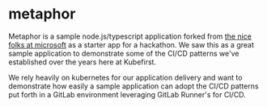 # metaphor

Metaphor is a sample node.js/typescript application forked from [the nice folks at microsoft](https://github.com/microsoft/TypeScript-Node-Starter) as a starter app for a hackathon. We saw this as a great sample application to demonstrate some of the CI/CD patterns we've established over the years here at Kubefirst. 

We rely heavily on kubernetes for our application delivery and want to demonstrate how easily a sample application can adopt the CI/CD patterns put forth in a GitLab environment leveraging GitLab Runner's for CI/CD. 

